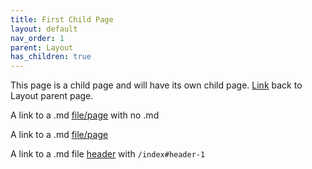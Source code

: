 ```yaml
---
title: First Child Page
layout: default
nav_order: 1
parent: Layout
has_children: true
---
```


This page is a child page and will have its own child page. [Link](/docs/layout/layout) back to Layout parent page.

A link to a .md [file/page](/index) with no .md

A link to a .md [file/page](/docs/layout/subcategory/child-2)

A link to a .md file [header](/index#header-1) with `/index#header-1`
